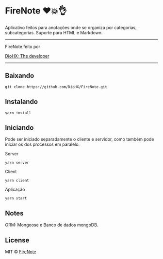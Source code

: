 # FireNote ❤️💥👌

Aplicativo feitos para anotações onde se organiza por categorias, subcategorias. Suporte para HTML e Markdown.

---

FireNote feito por

<a href="https://github.com/DioHX" rel="nofollow" target="_blank">
<!--   <img src="https://avatars2.githubusercontent.com/u/22456325?s=460&v=4" width="300"><br /> -->
  DioHX: The developer
</a>

---

## Baixando

```
git clone https://github.com/DioHX/FireNote.git
```

## Instalando

```
yarn install
```

## Iniciando

Pode ser iniciado separadamente o cliente e servidor, como também pode iniciar os dos processos em paralelo.

Server
```
yarn server
```

Client
```
yarn client
```

Aplicação
```
yarn start
```

## Notes

ORM: Mongoose e Banco de dados mongoDB.

## License

MIT © [FireNote](https://raw.githubusercontent.com/DioHX/FireNote/master/LICENSE)
